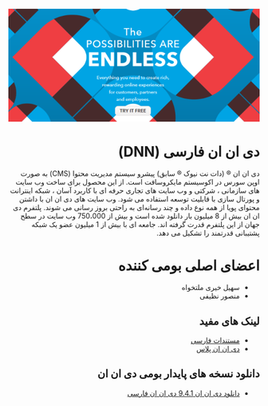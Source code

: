 

<div dir="rtl" align="right">
    
![DNN Platform At A Glance](dnnplatform.png)

# دی ان ان فارسی (DNN)

دی ان ان ® (دات نت نیوک ® سابق) پیشرو سیستم مدیریت محتوا (CMS) به صورت اوپن سورس در اکوسیستم مایکروسافت است. از این محصول برای ساخت وب سایت های سازمانی ، شرکتی و وب سایت های تجاری حرفه ای با کاربرد آسان ، شبکه اینترانت و پورتال سازی با قابلیت توسعه استفاده می شود. وب سایت های دی ان ان با داشتن محتوای پویا از همه نوع داده و چند رسانه‌ای به راحتی بروز رسانی می شوند. پلتفرم دی ان ان بیش از 8 میلیون بار دانلود شده است و بیش از 750،000 وب سایت در سطح جهان از این پلتفرم قدرت گرفته اند. جامعه ای با بیش از 1 میلیون عضو یک شبکه پشتیبانی قدرتمند را تشکیل می دهد.

# اعضای اصلی بومی کننده
* سهیل خیری ملتخواه
* منصور نظیفی

## لینک های مفید

* [مستندات فارسی](https://www.dnndocs.ir/)
* [دی ان ان پلاس](https://dnnplus.ir)

## دانلود نسخه های پایدار بومی دی ان ان

* [دانلود دی ان ان 9.4.1 دی ان ان فارسی](/941)

</div>
